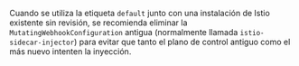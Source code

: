 ---
---
Cuando se utiliza la etiqueta `default` junto con una instalación de Istio existente sin revisión, se recomienda eliminar la
`MutatingWebhookConfiguration` antigua (normalmente llamada `istio-sidecar-injector`) para evitar que tanto el
plano de control antiguo como el más nuevo intenten la inyección.
